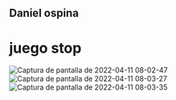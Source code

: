 
## Daniel ospina

# juego stop 

![Captura de pantalla de 2022-04-11 08-02-47](https://user-images.githubusercontent.com/91626236/162746951-1ccc950b-e190-46b8-8e68-181e6e35774b.png)
![Captura de pantalla de 2022-04-11 08-03-27](https://user-images.githubusercontent.com/91626236/162746966-8259ef80-8ef6-48fb-9123-21b625568703.png)
![Captura de pantalla de 2022-04-11 08-03-35](https://user-images.githubusercontent.com/91626236/162746984-472b15ac-a6f8-4c64-bf89-48b0741af682.png)

